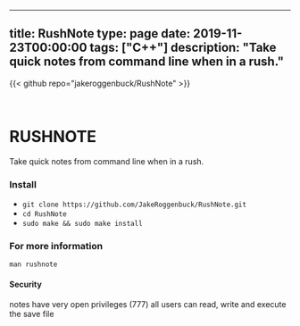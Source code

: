 
---
title: RushNote
type: page
date: 2019-11-23T00:00:00
tags: ["C++"]
description: "Take quick notes from command line when in a rush."
---

{{< github repo="jakeroggenbuck/RushNote" >}}

<br>

# RUSHNOTE
Take quick notes from command line when in a rush.

### Install
* `git clone https://github.com/JakeRoggenbuck/RushNote.git`
* `cd RushNote`
* `sudo make && sudo make install`

### For more information
`man rushnote`

#### Security
notes have very open privileges (777)
all users can read, write and execute the save file
